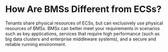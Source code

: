 # How Are BMSs Different from ECSs?<a name="EN-US_TOPIC_0053536887"></a>

Tenants share physical resources of ECSs, but can exclusively use physical resources of BMSs. BMSs can better meet your requirements in scenarios such as key applications, services that require high performance \(such as big data clusters and enterprise middleware systems\), and a secure and reliable running environment.

